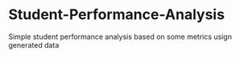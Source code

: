 # Student-Performance-Analysis
Simple student performance analysis based on some metrics usign generated data
